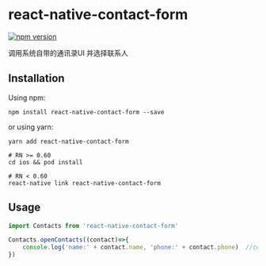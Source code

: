 # react-native-contact-form

[![npm version](https://www.npmjs.com/package/react-native-contact-form.svg)](https://www.npmjs.com/package/react-native-contact-form)

调用系统自带的通讯录UI 并选择联系人

## Installation

Using npm:

```shell
npm install react-native-contact-form --save
```

or using yarn:

```shell
yarn add react-native-contact-form
```
```
# RN >= 0.60
cd ios && pod install

# RN < 0.60
react-native link react-native-contact-form
```

## Usage

```javascript
import Contacts from 'react-native-contact-form'

Contacts.openContacts((contact)=>{
    console.log('name:' + contact.name, 'phone:' + contact.phone)  //contact:{name:'小张',phone:'12345678901'}
})
